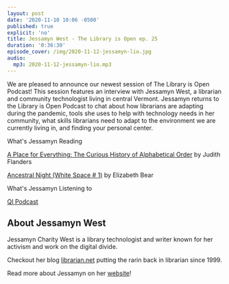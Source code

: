 ```yaml
---
layout: post
date: '2020-11-10 10:06 -0500'
published: true
explicit: 'no'
title: Jessamyn West - The Library is Open ep. 25
duration: '0:36:30'
episode_cover: /img/2020-11-12-jessamyn-lio.jpg
audio:
  mp3: 2020-11-12-jessamyn-lio.mp3
---
```


We are pleased to announce our newest session of The Library is Open Podcast! This session features an interview with Jessamyn West, a librarian and community technologist living in central Vermont. Jessamyn returns to the Library is Open Podcast to chat about how librarians are adapting during the pandemic, tools she uses to help with technology needs in her community, what skills librarians need to adapt to the environment we are currently living in, and finding your personal center.

What's Jessamyn Reading 

[A Place for Everything: The Curious History of Alphabetical Order](https://www.basicbooks.com/titles/judith-flanders/a-place-for-everything/9781541675063/ "A Place for Everything") by Judith Flanders 

[Ancestral Night (White Space # 1)](https://www.goodreads.com/book/show/26159745-ancestral-night "Ancestral Night ") by Elizabeth Bear 

What's Jessamyn Listening to 

[QI Podcast](https://qi.com/shows/qi "QI Podcast")


## About Jessamyn West

Jessamyn Charity West is a library technologist and writer known for her activism and work on the digital divide. 

Checkout her blog [librarian.net](http://www.librarian.net/ "librarian.net") putting the rarin back in librarian since 1999.

Read more about Jessamyn on her [website](http://jessamyn.info/ "Website")! 

